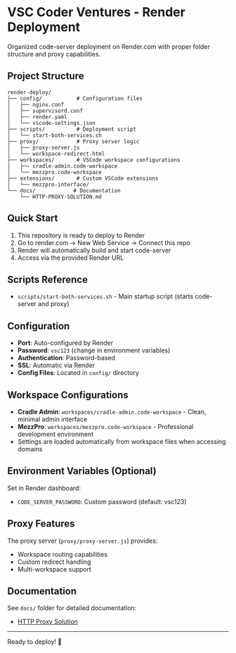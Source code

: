 # VSC Coder Ventures - Render Deployment

Organized code-server deployment on Render.com with proper folder structure and proxy capabilities.

## Project Structure

```
render-deploy/
├── config/           # Configuration files
│   ├── nginx.conf
│   ├── supervisord.conf
│   ├── render.yaml
│   └── vscode-settings.json
├── scripts/          # Deployment script
│   └── start-both-services.sh
├── proxy/            # Proxy server logic
│   ├── proxy-server.js
│   └── workspace-redirect.html
├── workspaces/       # VSCode workspace configurations
│   ├── cradle-admin.code-workspace
│   └── mezzpro.code-workspace
├── extensions/       # Custom VSCode extensions
│   └── mezzpro-interface/
└── docs/            # Documentation
    └── HTTP-PROXY-SOLUTION.md
```

## Quick Start

1. This repository is ready to deploy to Render
2. Go to render.com → New Web Service → Connect this repo
3. Render will automatically build and start code-server
4. Access via the provided Render URL

## Scripts Reference

- `scripts/start-both-services.sh` - Main startup script (starts code-server and proxy)

## Configuration

- **Port**: Auto-configured by Render
- **Password**: `vsc123` (change in environment variables)
- **Authentication**: Password-based
- **SSL**: Automatic via Render
- **Config Files**: Located in `config/` directory

## Workspace Configurations

- **Cradle Admin**: `workspaces/cradle-admin.code-workspace` - Clean, minimal admin interface
- **MezzPro**: `workspaces/mezzpro.code-workspace` - Professional development environment
- Settings are loaded automatically from workspace files when accessing domains

## Environment Variables (Optional)

Set in Render dashboard:
- `CODE_SERVER_PASSWORD`: Custom password (default: vsc123)

## Proxy Features

The proxy server (`proxy/proxy-server.js`) provides:
- Workspace routing capabilities
- Custom redirect handling
- Multi-workspace support

## Documentation

See `docs/` folder for detailed documentation:
- [HTTP Proxy Solution](docs/HTTP-PROXY-SOLUTION.md)

---

Ready to deploy! 🚀
